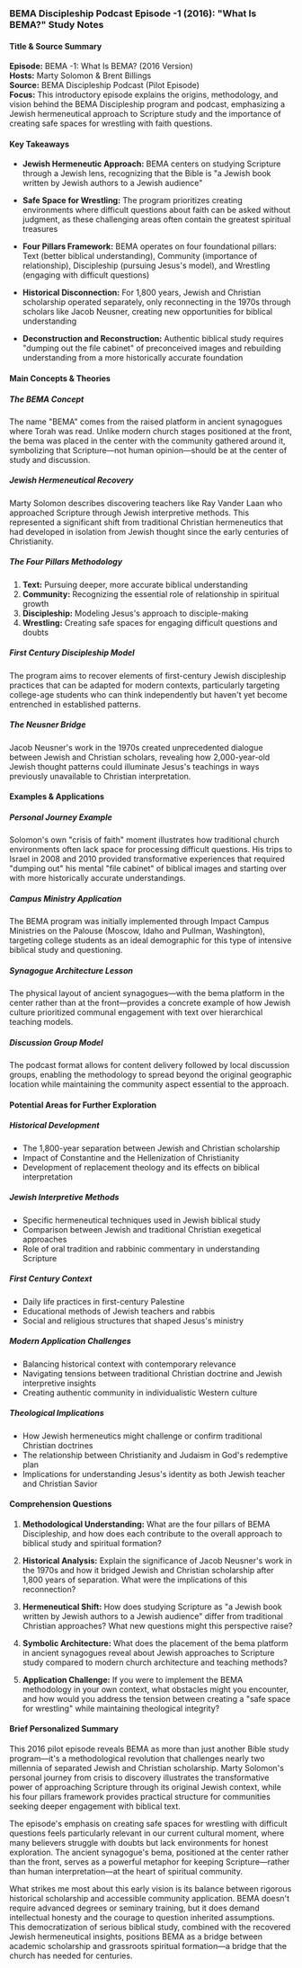 ### BEMA Discipleship Podcast Episode -1 (2016): "What Is BEMA?" Study Notes

#### Title & Source Summary

**Episode:** BEMA -1: What Is BEMA? (2016 Version)  
**Hosts:** Marty Solomon & Brent Billings  
**Source:** BEMA Discipleship Podcast (Pilot Episode)  
**Focus:** This introductory episode explains the origins, methodology, and vision behind the BEMA Discipleship program and podcast, emphasizing a Jewish hermeneutical approach to Scripture study and the importance of creating safe spaces for wrestling with faith questions.

#### Key Takeaways

- **Jewish Hermeneutic Approach:** BEMA centers on studying Scripture through a Jewish lens, recognizing that the Bible is "a Jewish book written by Jewish authors to a Jewish audience"

- **Safe Space for Wrestling:** The program prioritizes creating environments where difficult questions about faith can be asked without judgment, as these challenging areas often contain the greatest spiritual treasures

- **Four Pillars Framework:** BEMA operates on four foundational pillars: Text (better biblical understanding), Community (importance of relationship), Discipleship (pursuing Jesus's model), and Wrestling (engaging with difficult questions)

- **Historical Disconnection:** For 1,800 years, Jewish and Christian scholarship operated separately, only reconnecting in the 1970s through scholars like Jacob Neusner, creating new opportunities for biblical understanding

- **Deconstruction and Reconstruction:** Authentic biblical study requires "dumping out the file cabinet" of preconceived images and rebuilding understanding from a more historically accurate foundation

#### Main Concepts & Theories

##### The BEMA Concept

The name "BEMA" comes from the raised platform in ancient synagogues where Torah was read. Unlike modern church stages positioned at the front, the bema was placed in the center with the community gathered around it, symbolizing that Scripture—not human opinion—should be at the center of study and discussion.

##### Jewish Hermeneutical Recovery

Marty Solomon describes discovering teachers like Ray Vander Laan who approached Scripture through Jewish interpretive methods. This represented a significant shift from traditional Christian hermeneutics that had developed in isolation from Jewish thought since the early centuries of Christianity.

##### The Four Pillars Methodology

1. **Text:** Pursuing deeper, more accurate biblical understanding
2. **Community:** Recognizing the essential role of relationship in spiritual growth
3. **Discipleship:** Modeling Jesus's approach to disciple-making
4. **Wrestling:** Creating safe spaces for engaging difficult questions and doubts

##### First Century Discipleship Model

The program aims to recover elements of first-century Jewish discipleship practices that can be adapted for modern contexts, particularly targeting college-age students who can think independently but haven't yet become entrenched in established patterns.

##### The Neusner Bridge

Jacob Neusner's work in the 1970s created unprecedented dialogue between Jewish and Christian scholars, revealing how 2,000-year-old Jewish thought patterns could illuminate Jesus's teachings in ways previously unavailable to Christian interpretation.

#### Examples & Applications

##### Personal Journey Example

Solomon's own "crisis of faith" moment illustrates how traditional church environments often lack space for processing difficult questions. His trips to Israel in 2008 and 2010 provided transformative experiences that required "dumping out" his mental "file cabinet" of biblical images and starting over with more historically accurate understandings.

##### Campus Ministry Application

The BEMA program was initially implemented through Impact Campus Ministries on the Palouse (Moscow, Idaho and Pullman, Washington), targeting college students as an ideal demographic for this type of intensive biblical study and questioning.

##### Synagogue Architecture Lesson

The physical layout of ancient synagogues—with the bema platform in the center rather than at the front—provides a concrete example of how Jewish culture prioritized communal engagement with text over hierarchical teaching models.

##### Discussion Group Model

The podcast format allows for content delivery followed by local discussion groups, enabling the methodology to spread beyond the original geographic location while maintaining the community aspect essential to the approach.

#### Potential Areas for Further Exploration

##### Historical Development

- The 1,800-year separation between Jewish and Christian scholarship
- Impact of Constantine and the Hellenization of Christianity
- Development of replacement theology and its effects on biblical interpretation

##### Jewish Interpretive Methods

- Specific hermeneutical techniques used in Jewish biblical study
- Comparison between Jewish and traditional Christian exegetical approaches
- Role of oral tradition and rabbinic commentary in understanding Scripture

##### First Century Context

- Daily life practices in first-century Palestine
- Educational methods of Jewish teachers and rabbis
- Social and religious structures that shaped Jesus's ministry

##### Modern Application Challenges

- Balancing historical context with contemporary relevance
- Navigating tensions between traditional Christian doctrine and Jewish interpretive insights
- Creating authentic community in individualistic Western culture

##### Theological Implications

- How Jewish hermeneutics might challenge or confirm traditional Christian doctrines
- The relationship between Christianity and Judaism in God's redemptive plan
- Implications for understanding Jesus's identity as both Jewish teacher and Christian Savior

#### Comprehension Questions

1. **Methodological Understanding:** What are the four pillars of BEMA Discipleship, and how does each contribute to the overall approach to biblical study and spiritual formation?

2. **Historical Analysis:** Explain the significance of Jacob Neusner's work in the 1970s and how it bridged Jewish and Christian scholarship after 1,800 years of separation. What were the implications of this reconnection?

3. **Hermeneutical Shift:** How does studying Scripture as "a Jewish book written by Jewish authors to a Jewish audience" differ from traditional Christian approaches? What new questions might this perspective raise?

4. **Symbolic Architecture:** What does the placement of the bema platform in ancient synagogues reveal about Jewish approaches to Scripture study compared to modern church architecture and teaching methods?

5. **Application Challenge:** If you were to implement the BEMA methodology in your own context, what obstacles might you encounter, and how would you address the tension between creating a "safe space for wrestling" while maintaining theological integrity?

#### Brief Personalized Summary

This 2016 pilot episode reveals BEMA as more than just another Bible study program—it's a methodological revolution that challenges nearly two millennia of separated Jewish and Christian scholarship. Marty Solomon's personal journey from crisis to discovery illustrates the transformative power of approaching Scripture through its original Jewish context, while his four pillars framework provides practical structure for communities seeking deeper engagement with biblical text.

The episode's emphasis on creating safe spaces for wrestling with difficult questions feels particularly relevant in our current cultural moment, where many believers struggle with doubts but lack environments for honest exploration. The ancient synagogue's bema, positioned at the center rather than the front, serves as a powerful metaphor for keeping Scripture—rather than human interpretation—at the heart of spiritual community.

What strikes me most about this early vision is its balance between rigorous historical scholarship and accessible community application. BEMA doesn't require advanced degrees or seminary training, but it does demand intellectual honesty and the courage to question inherited assumptions. This democratization of serious biblical study, combined with the recovered Jewish hermeneutical insights, positions BEMA as a bridge between academic scholarship and grassroots spiritual formation—a bridge that the church has needed for centuries.
